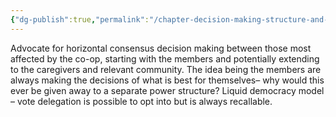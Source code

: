 ```yaml
---
{"dg-publish":true,"permalink":"/chapter-decision-making-structure-and-community-agreements/","tags":["gardenEntry"]}
---
```


Advocate for horizontal consensus decision making between those most affected by the co-op, starting with the members and potentially extending to the caregivers and relevant community. The idea being the members are always making the decisions of what is best for themselves– why would this ever be given away to a separate power structure? Liquid democracy model – vote delegation is possible to opt into but is always recallable.

